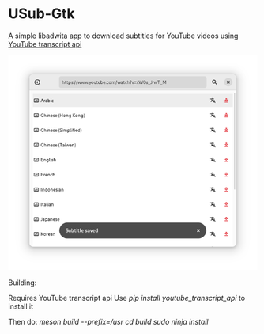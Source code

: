 # USub-Gtk
A simple libadwita app to download subtitles for YouTube videos using [YouTube transcript api](https://github.com/jdepoix/youtube-transcript-api)

![Screenshot](screenshot.png)

Building:

Requires YouTube transcript api
Use <i>pip install youtube_transcript_api</i> to install it

Then do:
<i>meson build --prefix=/usr</i>
<i>cd build</i>
<i>sudo ninja install</i>
